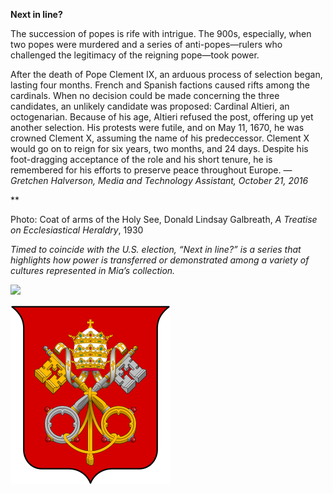 **Next in line?**

The succession of popes is rife with intrigue. The 900s, especially, when two popes were murdered and a series of anti-popes—rulers who challenged the legitimacy of the reigning pope—took power.  

After the death of Pope Clement IX, an arduous process of selection began, lasting four months. French and Spanish factions caused rifts among the cardinals. When no decision could be made concerning the three candidates, an unlikely candidate was proposed: Cardinal Altieri, an octogenarian. Because of his age, Altieri refused the post, offering up yet another selection. His protests were futile, and on May 11, 1670, he was crowned Clement X, assuming the name of his predeccessor. Clement X would go on to reign for six years, two months, and 24 days. Despite his foot-dragging acceptance of the role and his short tenure, he is remembered for his efforts to preserve peace throughout Europe.
 — *Gretchen Halverson, Media and Technology Assistant, October 21, 2016*

**

Photo: Coat of arms of the Holy See, Donald Lindsay Galbreath, *A Treatise on Ecclesiastical Heraldry*, 1930

*Timed to coincide with the U.S. election, “Next in line?” is a series that highlights how power is transferred or demonstrated among a variety of cultures represented in Mia’s collection.*

![](../images/16-10-19_NextinLine_59.7_Bernini-2.emf)

![](../images/16-10-19_NextinLine_59.7_Bernini-1.png)
